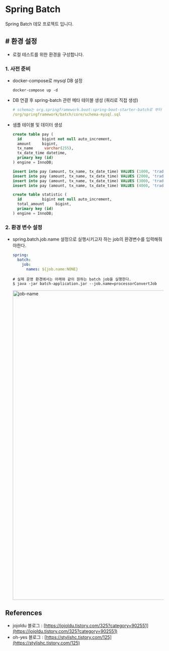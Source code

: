# Spring Batch

Spring Batch 데모 프로젝트 입니다.



## # 환경 설정

- 로컬 테스트를 위한 환경을 구성합니다.

### 1. 사전 준비

- docker-compose로 mysql DB 설정

  ```
  docker-compose up -d
  ```

- DB 연결 후 spring-batch 관련 메타 테이블 생성 (쿼리로 직접 생성)

  ```yaml
  # schema는 org.springframework.boot:spring-boot-starter-batch로 부터 받아온 아래 경로에 있다.
  /org/springframework/batch/core/schema-mysql.sql
  ```

- 샘플 테이블 및 데이터 생성

  ```sql
  create table pay (
    id         bigint not null auto_increment,
    amount     bigint,
    tx_name     varchar(255),
    tx_date_time datetime,
    primary key (id)
  ) engine = InnoDB;
  
  insert into pay (amount, tx_name, tx_date_time) VALUES (1000, 'trade1', '2018-09-10 00:00:00');
  insert into pay (amount, tx_name, tx_date_time) VALUES (2000, 'trade2', '2018-09-10 00:00:00');
  insert into pay (amount, tx_name, tx_date_time) VALUES (3000, 'trade3', '2018-09-10 00:00:00');
  insert into pay (amount, tx_name, tx_date_time) VALUES (4000, 'trade4', '2018-09-10 00:00:00');
  
  create table statistic (
    id         bigint not null auto_increment,
    total_amount     bigint,
    primary key (id)
  ) engine = InnoDB;
  ```

### 2. 환경 변수 설정

- spring.batch.job.name 설정으로 실행시키고자 하는 job의 환경변수를 입력해줘야한다.

  ```yaml
  spring:
    batch:
      job:
        names: ${job.name:NONE}
  ```

  ```
  # 실제 운영 환경에서는 아래와 같이 원하는 batch job을 실행한다.
  $ java -jar batch-application.jar --job.name=processorConvertJob
  ```

  <img width="982" alt="job-name" src="https://user-images.githubusercontent.com/58318041/132943358-88045975-68d1-4baa-9c3f-47e60c42e3ce.png">



## References

- jojoldu 블로그 : [https://jojoldu.tistory.com/325?category=902551](https://jojoldu.tistory.com/325?category=902551)
- oh-yes 블로그 : [https://stylishc.tistory.com/125](https://stylishc.tistory.com/125)

